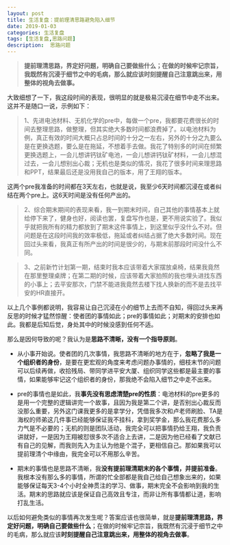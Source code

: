 ```yaml
---
layout: post
title: 生活复盘：提前理清思路避免陷入细节
date: 2019-01-03
categories: 生活复盘
tags: [生活复盘,思路问题]
description:  思路问题
---
```




> **提前理清思路，界定好问题，明确自己要做些什么；在做的时候牢记宗旨，我既然有沉浸于细节之中的毛病，那么就应该时刻提醒自己注意跳出来，用整体的视角去做事。**

大致细想了一下，我这段时间的表现，很明显的就是极易沉浸在细节中走不出来。这并不是随口一说，示例如下：

> 1、先进电池材料、无机化学的pre中，每做一个pre，我都要花费很长的时间去整理思路，做整理，但其实绝大多数时间都浪费掉了。以电池材料为例，真正有效的时间大概只占总时间的十分之一左右，另外的十分之九要么是在更换选题，要么是在拖延，不想着手去做。我花了特别多的时间在频繁更换选题上，一会儿想讲钙钛矿电池，一会儿想讲钙钛矿材料，一会儿想混过去，一会儿想别出心裁；无机也是类似的情况，我花了很多时间来理思路和PPT，结果最后还是没用我自己的版本，用了王翔的版本。

 这两个pre我准备的时间都在3天左右，也就是说，我至少6天时间都沉浸在或者纠结在两个pre上。这6天时间是没有任何产出的。

> 2、综合期末期间的表现来看，我一到期末时间，自己其他的事情基本上就给停下来了，健身也好，阅读也罢，复盘写作也是，更不用说实验了。我似乎就把我所有的精力都放到了期末这件事情上，到这里似乎没什么不对。但问题是在这段时间我的效率极低，拖延或者纠结占据了绝大多数时间。现在回过头来看，我真正有所产出的时间是很少的，与期末前那段时间没什么不同。

> 3、之前新竹计划第一期，结束时我本应该带着大家摆放桌椅，结果我竟然在那里整理桌牌；在第二期的时候，应该带着大家拍照的我也埋头进找东西的小事上；去平安那次，门禁不能进我竟然去楼下找人换新的而不是去找平安的HR直接开。

以上几个事例都说明，我容易让自己沉浸在小的细节上去而不自知，得回过头来再反思的时候才猛然惊醒：使者团的事情如此；pre的事情如此；对期末的安排也如此。我都是后知后觉，身处其中的时候没感到任何不适。

那么是因何导致的呢？我认为是**思路不清晰，没有一个指导原则**。

- 从小事开始说。使者团的几次事情，我思路不清晰的地方在于，**忽略了我是一个组织者的身份**，是要在更宏观的角度来考虑问题办事情的，细枝末节的问题可以后续再做，收拾残局、带同学进平安大厦、组织同学这些都是最主要的事情，如果能够牢记这个组织者的身份，那我绝不会陷入细节之中走不出来。

- pre的事情也是如此，我**事先没有思虑清楚pre的性质**：电池材料的pre更多的是用一个完整的逻辑讲完一个故事，且因为我是第二个讲，是否别出心裁反而没那么重要，另外这门课我更多的是拿学分，凭借我多次和卢老师刷脸、TA是海权的师弟这几件事已经能够保证我不挂科，拿到奖学金，那么我花费那么多力气是不必要的；无机的则是团队活动，我完全可以把事情扔给王翔，我负责讲就好，一是因为王翔被怼很多次不适合上去讲，二是因为他已经看了文献已有自己的见解，而我则先入为主认为他是个混子，更相信自己。那如果我可以提前理清个中缘由，我完全可以不用那么辛苦。

- 期末的事情也是思路不清晰，我**没有提前理清期末的各个事情，并提前准备**。我根本没有那么多的事情，所谓的忙全部都是我自己给自己想象出来的，如果能够保证每天3-4个小时全神贯注的学习、做事，期末完全不会影响到我的生活。期末的思路就应该是保证自己高效且专注，而非让所有事情都让道，影响打乱生活。


以后如何避免类似的事情再次发生呢？答案应该也很简单，就是**提前理清思路，界定好问题，明确自己要做些什么**；在做的时候牢记宗旨，我既然有沉浸于细节之中的毛病，那么就应该**时刻提醒自己注意跳出来，用整体的视角去做事**。
